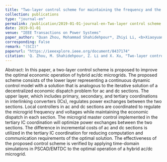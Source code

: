 ```yaml
---
title: "Two-layer control scheme for maintaining the frequency and the optimal economic operation of hybrid AC/DC microgrids"
collection: publications
type: "journal-en"
permalink: /publication/2019-01-01-journal-en-Two-layer control scheme for maintaining the frequency and the optimal economic operation of hybrid AC/DC microgrids
date: 2019-01-01
venue: "IEEE Transactions on Power Systems"
paper_author: "Quan Zhou, Mohammad Shahidehpour*, Zhiyi Li, <b>Xiaoyuan Xu</b>"
corresponding: False
remark: "(SCI)"
paperurl: "https://ieeexplore.ieee.org/document/8437174"
citation: 'Q. Zhou, M. Shahidehpour, Z. Li and X. Xu, "Two-layer control scheme for maintaining the frequency and the optimal economic operation of hybrid AC/DC microgrids," <i>IEEE Transactions on Power Systems</i>, vol. 34, no. 1, pp. 64-75, 2019.'
---
```


Abstract:
In this paper, a two-layer control scheme is proposed to improve the optimal economic operation of hybrid ac/dc microgrids. The proposed scheme consists of the lower layer representing a continuous dynamic control model with a solution that is analogous to the iterative solution of a decentralized economic dispatch problem for ac and dc sections. The upper layer, which includes primary, secondary, and tertiary coordinations in interlinking converters (ICs), regulates power exchanges between the two sections. Local controllers in ac and dc sections are coordinated to regulate the microgrid frequency and voltages while maintaining the economic dispatch in each section. The microgrid master control implemented in the tertiary IC coordination will optimize power exchanges between the two sections. The difference in incremental costs of ac and dc sections is utilized in the tertiary IC coordination for reducing computation and communication requirements of the optimal solution. The effectiveness of the proposed control scheme is verified by applying time-domain simulations in PSCAD/EMTDC to the optimal operation of a hybrid ac/dc microgrid.